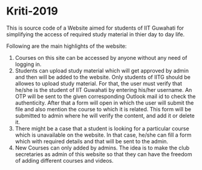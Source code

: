 # Kriti-2019

This is source code of a Website aimed for students of IIT Guwahati for simplifying the access of required study material in thier day to day life.

Following are the main highlights of the website:

1. Courses on this site can be accessed by anyone without any need of logging in.
2. Students can upload study material which will get approved by admin and then will be added to the website. Only students of IITG should be allowes to upload study material. For that, the user must verify that he/she is the student of IIT Guwahati by entering his/her username. An OTP will be sent to the given corresponding Outlook mail id to check the authenticity. After that a form will open in which the user will submit the file and also mention the course to which it is related. This form will be submitted to admin where he will verify the content, and add it or delete it.
3. There might be a case that a student is looking for a particular course which is unavailable on the website. In that case, he/she can fill a form which with required details and that will be sent to the admin.
4. New Courses can only added by admins. The idea is to make the club secretaries as admin of this website so that they can have the freedom of adding different courses and videos.
